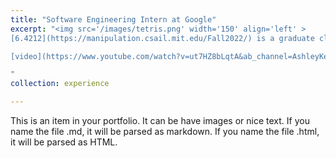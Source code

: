 ```yaml
---
title: "Software Engineering Intern at Google"
excerpt: "<img src='/images/tetris.png' width='150' align='left' >
[6.4212](https://manipulation.csail.mit.edu/Fall2022/) is a graduate class that focuses on creating robotic systems that can automatically manipulate physical objects in unstructured environments. For our final project, we developed TetrisBot: an end-to-end robotic system that plays Tetris. We developed the perception, control, and gameplay systems that Tetris requires using [Drake](https://drake.mit.edu/). This project won the *Best Project Award* for Fall 2022. <br/>

[video](https://www.youtube.com/watch?v=ut7HZ8bLqtA&ab_channel=AshleyKe) | [paper](https://slolla.github.io/files/tetrisbot.pdf)

"
collection: experience

---
```


This is an item in your portfolio. It can be have images or nice text. If you name the file .md, it will be parsed as markdown. If you name the file .html, it will be parsed as HTML.
